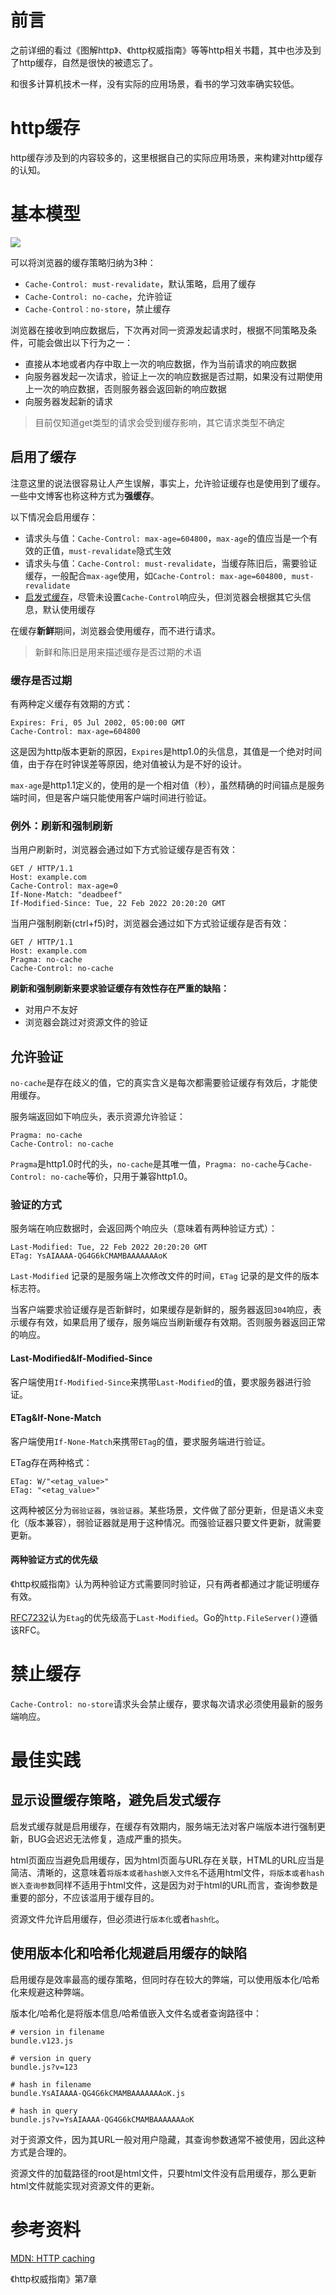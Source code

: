 # 前言

之前详细的看过《图解http》、《http权威指南》等等http相关书籍，其中也涉及到了http缓存，自然是很快的被遗忘了。

和很多计算机技术一样，没有实际的应用场景，看书的学习效率确实较低。

# http缓存

http缓存涉及到的内容较多的，这里根据自己的实际应用场景，来构建对http缓存的认知。

# 基本模型

![](_images/20232032090122312.png)

可以将浏览器的缓存策略归纳为3种：

- `Cache-Control: must-revalidate`，默认策略，启用了缓存
- `Cache-Control: no-cache`，允许验证
- `Cache-Control：no-store`，禁止缓存

浏览器在接收到响应数据后，下次再对同一资源发起请求时，根据不同策略及条件，可能会做出以下行为之一：

- 直接从本地或者内存中取上一次的响应数据，作为当前请求的响应数据
- 向服务器发起一次请求，验证上一次的响应数据是否过期，如果没有过期使用上一次的响应数据，否则服务器会返回新的响应数据
- 向服务器发起新的请求

>目前仅知道get类型的请求会受到缓存影响，其它请求类型不确定

## 启用了缓存

注意这里的说法很容易让人产生误解，事实上，允许验证缓存也是使用到了缓存。一些中文博客也称这种方式为**强缓存**。

以下情况会启用缓存：

- 请求头与值：`Cache-Control: max-age=604800`，`max-age`的值应当是一个有效的正值，`must-revalidate`隐式生效
- 请求头与值：`Cache-Control: must-revalidate`，当缓存陈旧后，需要验证缓存，一般配合`max-age`使用，如`Cache-Control: max-age=604800, must-revalidate`
- [启发式缓存](https://developer.mozilla.org/en-US/docs/Web/HTTP/Caching#heuristic_caching)，尽管未设置`Cache-Control`响应头，但浏览器会根据其它头信息，默认使用缓存

在缓存**新鲜**期间，浏览器会使用缓存，而不进行请求。

>新鲜和陈旧是用来描述缓存是否过期的术语

### 缓存是否过期

有两种定义缓存有效期的方式：

```
Expires: Fri, 05 Jul 2002, 05:00:00 GMT
Cache-Control: max-age=604800
```

这是因为http版本更新的原因，`Expires`是http1.0的头信息，其值是一个绝对时间值，由于存在时钟误差等原因，绝对值被认为是不好的设计。

`max-age`是http1.1定义的，使用的是一个相对值（秒），虽然精确的时间锚点是服务端时间，但是客户端只能使用客户端时间进行验证。

### 例外：刷新和强制刷新

当用户刷新时，浏览器会通过如下方式验证缓存是否有效：

```
GET / HTTP/1.1
Host: example.com
Cache-Control: max-age=0
If-None-Match: "deadbeef"
If-Modified-Since: Tue, 22 Feb 2022 20:20:20 GMT
```

当用户强制刷新(ctrl+f5)时，浏览器会通过如下方式验证缓存是否有效：

```
GET / HTTP/1.1
Host: example.com
Pragma: no-cache
Cache-Control: no-cache
```

**刷新和强制刷新来要求验证缓存有效性存在严重的缺陷：**

- 对用户不友好
- 浏览器会跳过对资源文件的验证

## 允许验证

`no-cache`是存在歧义的值，它的真实含义是每次都需要验证缓存有效后，才能使用缓存。

服务端返回如下响应头，表示资源允许验证：

```
Pragma: no-cache
Cache-Control: no-cache
```

`Pragma`是http1.0时代的头，`no-cache`是其唯一值，`Pragma: no-cache`与`Cache-Control: no-cache`等价，只用于兼容http1.0。

### 验证的方式

服务端在响应数据时，会返回两个响应头（意味着有两种验证方式）：

```
Last-Modified: Tue, 22 Feb 2022 20:20:20 GMT
ETag: YsAIAAAA-QG4G6kCMAMBAAAAAAAoK
```

`Last-Modified` 记录的是服务端上次修改文件的时间，`ETag` 记录的是文件的版本标志符。

当客户端要求验证缓存是否新鲜时，如果缓存是新鲜的，服务器返回`304`响应，表示缓存有效，如果启用了缓存，服务端应当刷新缓存有效期。否则服务器返回正常的响应。

#### Last-Modified&If-Modified-Since

客户端使用`If-Modified-Since`来携带`Last-Modified`的值，要求服务器进行验证。

#### ETag&If-None-Match

客户端使用`If-None-Match`来携带`ETag`的值，要求服务端进行验证。

ETag存在两种格式：

```
ETag: W/"<etag_value>"
ETag: "<etag_value>"
```

这两种被区分为`弱验证器`，`强验证器`。某些场景，文件做了部分更新，但是语义未变化（版本兼容），弱验证器就是用于这种情况。而强验证器只要文件更新，就需要更新。

#### 两种验证方式的优先级

《http权威指南》认为两种验证方式需要同时验证，只有两者都通过才能证明缓存有效。

[RFC7232](https://datatracker.ietf.org/doc/html/rfc7232#section-6)认为`Etag`的优先级高于`Last-Modified`。Go的`http.FileServer()`遵循该RFC。

# 禁止缓存

`Cache-Control: no-store`请求头会禁止缓存，要求每次请求必须使用最新的服务端响应。

# 最佳实践

## 显示设置缓存策略，避免启发式缓存

启发式缓存就是启用缓存，在缓存有效期内，服务端无法对客户端版本进行强制更新，BUG会迟迟无法修复，造成严重的损失。

html页面应当避免启用缓存，因为html页面与URL存在关联，HTML的URL应当是简洁、清晰的，这意味着`将版本或者hash嵌入文件名`不适用html文件，`将版本或者hash嵌入查询参数`同样不适用于html文件，这是因为对于html的URL而言，查询参数是重要的部分，不应该滥用于缓存目的。

资源文件允许启用缓存，但必须进行`版本化`或者`hash化`。

## 使用版本化和哈希化规避启用缓存的缺陷

启用缓存是效率最高的缓存策略，但同时存在较大的弊端，可以使用版本化/哈希化来规避这种弊端。

版本化/哈希化是将版本信息/哈希值嵌入文件名或者查询路径中：

```
# version in filename
bundle.v123.js

# version in query
bundle.js?v=123

# hash in filename
bundle.YsAIAAAA-QG4G6kCMAMBAAAAAAAoK.js

# hash in query
bundle.js?v=YsAIAAAA-QG4G6kCMAMBAAAAAAAoK
```

对于资源文件，因为其URL一般对用户隐藏，其查询参数通常不被使用，因此这种方式是合理的。

资源文件的加载路径的root是html文件，只要html文件没有启用缓存，那么更新html文件就能实现对资源文件的更新。

# 参考资料

[MDN: HTTP caching](https://developer.mozilla.org/en-US/docs/Web/HTTP/Caching)

《http权威指南》第7章
